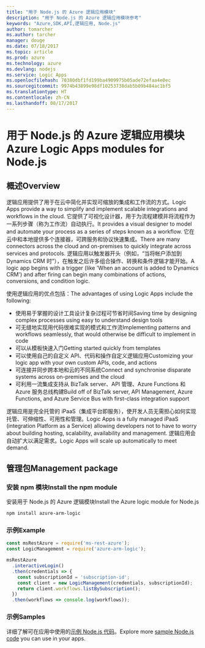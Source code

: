 ```yaml
---
title: "用于 Node.js 的 Azure 逻辑应用模块"
description: "用于 Node.js 的 Azure 逻辑应用模块参考"
keywords: "Azure,SDK,API,逻辑应用, Node.js"
author: tomarcher
ms.author: tarcher
manager: douge
ms.date: 07/18/2017
ms.topic: article
ms.prod: azure
ms.technology: azure
ms.devlang: nodejs
ms.service: Logic Apps
ms.openlocfilehash: 70380dbf1fd199ba4909975b05ade72efaa4e0ec
ms.sourcegitcommit: 9974b43899e98df10253738dab5b09b484ac1bf5
ms.translationtype: HT
ms.contentlocale: zh-CN
ms.lasthandoff: 08/17/2017
---
```

# <a name="azure-logic-apps-modules-for-nodejs"></a><span data-ttu-id="48e63-104">用于 Node.js 的 Azure 逻辑应用模块</span><span class="sxs-lookup"><span data-stu-id="48e63-104">Azure Logic Apps modules for Node.js</span></span>

## <a name="overview"></a><span data-ttu-id="48e63-105">概述</span><span class="sxs-lookup"><span data-stu-id="48e63-105">Overview</span></span>
<span data-ttu-id="48e63-106">逻辑应用提供了用于在云中简化并实现可缩放的集成和工作流的方式。</span><span class="sxs-lookup"><span data-stu-id="48e63-106">Logic Apps provide a way to simplify and implement scalable integrations and workflows in the cloud.</span></span> <span data-ttu-id="48e63-107">它提供了可视化设计器，用于为流程建模并将流程作为一系列步骤（称为工作流）自动执行。</span><span class="sxs-lookup"><span data-stu-id="48e63-107">It provides a visual designer to model and automate your process as a series of steps known as a workflow.</span></span> <span data-ttu-id="48e63-108">它在云中和本地提供多个连接器，可跨服务和协议快速集成。</span><span class="sxs-lookup"><span data-stu-id="48e63-108">There are many connectors across the cloud and on-premises to quickly integrate across services and protocols.</span></span> <span data-ttu-id="48e63-109">逻辑应用以触发器开头（例如，“当将帐户添加到 Dynamics CRM 时”），在触发之后许多组合操作、转换和条件逻辑才能开始。</span><span class="sxs-lookup"><span data-stu-id="48e63-109">A logic app begins with a trigger (like 'When an account is added to Dynamics CRM') and after firing can begin many combinations of actions, conversions, and condition logic.</span></span>

<span data-ttu-id="48e63-110">使用逻辑应用的优点包括：</span><span class="sxs-lookup"><span data-stu-id="48e63-110">The advantages of using Logic Apps include the following:</span></span>
- <span data-ttu-id="48e63-111">使用易于掌握的设计工具设计复杂过程可节省时间</span><span class="sxs-lookup"><span data-stu-id="48e63-111">Saving time by designing complex processes using easy to understand design tools</span></span>
- <span data-ttu-id="48e63-112">可无缝地实现用代码很难实现的模式和工作流</span><span class="sxs-lookup"><span data-stu-id="48e63-112">Implementing patterns and workflows seamlessly, that would otherwise be difficult to implement in code</span></span>
- <span data-ttu-id="48e63-113">可以从模板快速入门</span><span class="sxs-lookup"><span data-stu-id="48e63-113">Getting started quickly from templates</span></span>
- <span data-ttu-id="48e63-114">可以使用自己的自定义 API、代码和操作自定义逻辑应用</span><span class="sxs-lookup"><span data-stu-id="48e63-114">Customizing your logic app with your own custom APIs, code, and actions</span></span>
- <span data-ttu-id="48e63-115">可连接并同步跨本地和云的不同系统</span><span class="sxs-lookup"><span data-stu-id="48e63-115">Connect and synchronise disparate systems across on-premises and the cloud</span></span>
- <span data-ttu-id="48e63-116">可利用一流集成支持从 BizTalk server、API 管理、Azure Functions 和 Azure 服务总线构建</span><span class="sxs-lookup"><span data-stu-id="48e63-116">Build off of BizTalk server, API Management, Azure Functions, and Azure Service Bus with first-class integration support</span></span>

<span data-ttu-id="48e63-117">逻辑应用是完全托管的 iPaaS（集成平台即服务），使开发人员无需担心如何实现托管、可伸缩性、可用性和管理。</span><span class="sxs-lookup"><span data-stu-id="48e63-117">Logic Apps is a fully managed iPaaS (integration Platform as a Service) allowing developers not to have to worry about building hosting, scalability, availability and management.</span></span> <span data-ttu-id="48e63-118">逻辑应用会自动扩大以满足需求。</span><span class="sxs-lookup"><span data-stu-id="48e63-118">Logic Apps will scale up automatically to meet demand.</span></span>

## <a name="management-package"></a><span data-ttu-id="48e63-119">管理包</span><span class="sxs-lookup"><span data-stu-id="48e63-119">Management package</span></span>

### <a name="install-the-npm-module"></a><span data-ttu-id="48e63-120">安装 npm 模块</span><span class="sxs-lookup"><span data-stu-id="48e63-120">Install the npm module</span></span>

<span data-ttu-id="48e63-121">安装用于 Node.js 的 Azure 逻辑模块</span><span class="sxs-lookup"><span data-stu-id="48e63-121">Install the Azure logic module for Node.js</span></span>

```bash
npm install azure-arm-logic
```

### <a name="example"></a><span data-ttu-id="48e63-122">示例</span><span class="sxs-lookup"><span data-stu-id="48e63-122">Example</span></span>

```javascript
const msRestAzure = require('ms-rest-azure');
const LogicManagement = require('azure-arm-logic');

msRestAzure
  .interactiveLogin()
  .then(credentials => {
    const subscriptionId = 'subscription-id';
    const client = new LogicManagement(credentials, subscriptionId);
    return client.workflows.listBySubscription();
  })
  .then(workflows => console.log(workflows));
```

### <a name="samples"></a><span data-ttu-id="48e63-123">示例</span><span class="sxs-lookup"><span data-stu-id="48e63-123">Samples</span></span>

<span data-ttu-id="48e63-124">详细了解可在应用中使用的[示例 Node.js 代码](https://azure.microsoft.com/resources/samples/?platform=nodejs)。</span><span class="sxs-lookup"><span data-stu-id="48e63-124">Explore more [sample Node.js code](https://azure.microsoft.com/resources/samples/?platform=nodejs) you can use in your apps.</span></span>
